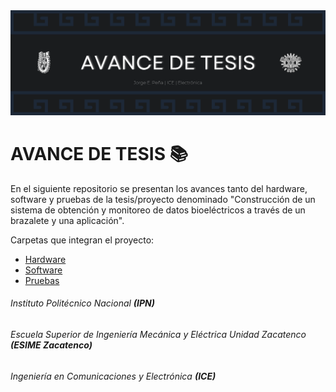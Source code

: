 <div>
    <img src="IMGS/Banner.png" />
</div>

# AVANCE DE TESIS :books:
En el siguiente repositorio se presentan los avances tanto del hardware, software y pruebas de la tesis/proyecto denominado "Construcción de un sistema de obtención y monitoreo de datos bioeléctricos a través de un brazalete y una aplicación".

Carpetas que integran el proyecto:
<ul>
    <li><a href="HARDWARE/Hardware.md">Hardware</a></li>
    <li><a href="SOFTWARE/Software.md">Software</a></li>
    <li><a href="PRUEBAS/Pruebas.md">Pruebas</a></li>
</ul>

###### Instituto Politécnico Nacional <b><i>(IPN)</i></b>
###### Escuela Superior de Ingeniería Mecánica y Eléctrica Unidad Zacatenco <b><i>(ESIME Zacatenco)</i></b>
###### Ingeniería en Comunicaciones y Electrónica <b><i>(ICE)</i></b>